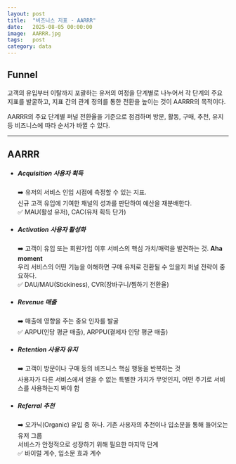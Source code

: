 ```yaml
---
layout: post
title:  "비즈니스 지표 - AARRR"
date:   2025-08-05 00:00:00
image:  AARRR.jpg
tags:   post
category: data
---
```



## Funnel

고객의 유입부터 이탈까지 포괄하는 유저의 여정을 단계별로 나누어서 각 단계의 주요 지표를 발굴하고, 지표 간의 관계 정의를 통한 전환을 높이는 것이 AARRR의 목적이다.

AARRR의 주요 단계별 퍼널 전환율을 기준으로 점검하며 방문, 활동, 구매, 추천, 유지 등 비즈니스에 따라 순서가 바뀔 수 있다.



---



## AARRR

- ##### **Acquisition 사용자 획득**

  ➡️ 유저의 서비스 인입 시점에 측정할 수 있는 지표.<br>신규 고객 유입에 기여한 채널의 성과를 판단하여 예산을 재분배한다.<br>✅ MAU(활성 유저), CAC(유저 획득 단가)

- ##### **Activation 사용자 활성화**

  ➡️ 고객이 유입 또는 회원가입 이후 서비스의 핵심 가치/매력을 발견하는 것. **Aha moment**<br>우리 서비스의 어떤 기능을 이해하면 구매 유저로 전환될 수 있을지 퍼널 전략이 중요하다.<br>✅ DAU/MAU(Stickiness), CVR(장바구니/찜하기 전환율)	

- ##### **Revenue 매출**

  ➡️ 매출에 영향을 주는 중요 인자를 발굴<br>✅ ARPU(인당 평균 매출), ARPPU(결제자 인당 평균 매출)	

- ##### **Retention 사용자 유지**

  ➡️ 고객이 방문이나 구매 등의 비즈니스 핵심 행동을 반복하는 것<br>사용자가 다른 서비스에서 얻을 수 없는 특별한 가치가 무엇인지, 어떤 주기로 서비스를 사용하는지  봐야 함

- ##### **Referral 추천**

  ➡️ 오가닉(Organic) 유입 중 하나. 기존 사용자의 추천이나 입소문을 통해 들어오는 유저 그룹<br>서비스가 안정적으로 성장하기 위해 필요한 마지막 단계<br>✅ 바이럴 계수, 입소문 효과 계수

  

